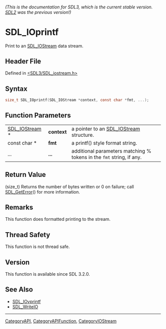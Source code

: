 ###### (This is the documentation for SDL3, which is the current stable version. [SDL2](https://wiki.libsdl.org/SDL2/) was the previous version!)
# SDL_IOprintf

Print to an [SDL_IOStream](SDL_IOStream) data stream.

## Header File

Defined in [<SDL3/SDL_iostream.h>](https://github.com/libsdl-org/SDL/blob/main/include/SDL3/SDL_iostream.h)

## Syntax

```c
size_t SDL_IOprintf(SDL_IOStream *context, const char *fmt, ...);
```

## Function Parameters

|                                |             |                                                                      |
| ------------------------------ | ----------- | -------------------------------------------------------------------- |
| [SDL_IOStream](SDL_IOStream) * | **context** | a pointer to an [SDL_IOStream](SDL_IOStream) structure.              |
| const char *                   | **fmt**     | a printf() style format string.                                      |
| ...                            | **...**     | additional parameters matching % tokens in the `fmt` string, if any. |

## Return Value

(size_t) Returns the number of bytes written or 0 on failure; call
[SDL_GetError](SDL_GetError)() for more information.

## Remarks

This function does formatted printing to the stream.

## Thread Safety

This function is not thread safe.

## Version

This function is available since SDL 3.2.0.

## See Also

- [SDL_IOvprintf](SDL_IOvprintf)
- [SDL_WriteIO](SDL_WriteIO)

----
[CategoryAPI](CategoryAPI), [CategoryAPIFunction](CategoryAPIFunction), [CategoryIOStream](CategoryIOStream)

